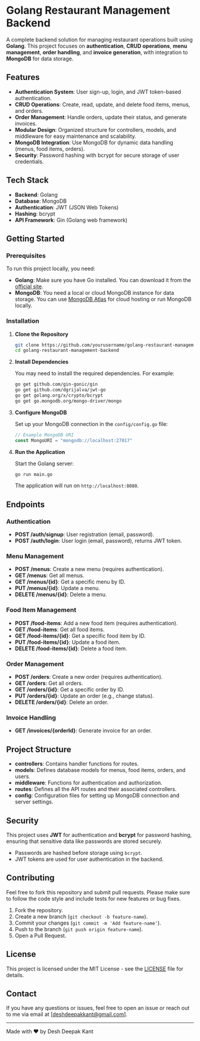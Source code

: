 


# Golang Restaurant Management Backend

A complete backend solution for managing restaurant operations built using **Golang**. This project focuses on **authentication**, **CRUD operations**, **menu management**, **order handling**, and **invoice generation**, with integration to **MongoDB** for data storage.

## Features

- **Authentication System**: User sign-up, login, and JWT token-based authentication.
- **CRUD Operations**: Create, read, update, and delete food items, menus, and orders.
- **Order Management**: Handle orders, update their status, and generate invoices.
- **Modular Design**: Organized structure for controllers, models, and middleware for easy maintenance and scalability.
- **MongoDB Integration**: Use MongoDB for dynamic data handling (menus, food items, orders).
- **Security**: Password hashing with bcrypt for secure storage of user credentials.

## Tech Stack

- **Backend**: Golang
- **Database**: MongoDB
- **Authentication**: JWT (JSON Web Tokens)
- **Hashing**: bcrypt
- **API Framework**: Gin (Golang web framework)

## Getting Started

### Prerequisites

To run this project locally, you need:

- **Golang**: Make sure you have Go installed. You can download it from the [official site](https://golang.org/dl/).
- **MongoDB**: You need a local or cloud MongoDB instance for data storage. You can use [MongoDB Atlas](https://www.mongodb.com/cloud/atlas) for cloud hosting or run MongoDB locally.

### Installation

1. **Clone the Repository**

   ```bash
   git clone https://github.com/yourusername/golang-restaurant-management-backend.git
   cd golang-restaurant-management-backend
   ```

2. **Install Dependencies**

   You may need to install the required dependencies. For example:

   ```bash
   go get github.com/gin-gonic/gin
   go get github.com/dgrijalva/jwt-go
   go get golang.org/x/crypto/bcrypt
   go get go.mongodb.org/mongo-driver/mongo
   ```

3. **Configure MongoDB**

   Set up your MongoDB connection in the `config/config.go` file:

   ```go
   // Example MongoDB URI
   const MongoURI = "mongodb://localhost:27017"
   ```

4. **Run the Application**

   Start the Golang server:

   ```bash
   go run main.go
   ```

   The application will run on `http://localhost:8080`.

## Endpoints

### Authentication

- **POST /auth/signup**: User registration (email, password).
- **POST /auth/login**: User login (email, password), returns JWT token.

### Menu Management

- **POST /menus**: Create a new menu (requires authentication).
- **GET /menus**: Get all menus.
- **GET /menus/{id}**: Get a specific menu by ID.
- **PUT /menus/{id}**: Update a menu.
- **DELETE /menus/{id}**: Delete a menu.

### Food Item Management

- **POST /food-items**: Add a new food item (requires authentication).
- **GET /food-items**: Get all food items.
- **GET /food-items/{id}**: Get a specific food item by ID.
- **PUT /food-items/{id}**: Update a food item.
- **DELETE /food-items/{id}**: Delete a food item.

### Order Management

- **POST /orders**: Create a new order (requires authentication).
- **GET /orders**: Get all orders.
- **GET /orders/{id}**: Get a specific order by ID.
- **PUT /orders/{id}**: Update an order (e.g., change status).
- **DELETE /orders/{id}**: Delete an order.

### Invoice Handling

- **GET /invoices/{orderId}**: Generate invoice for an order.

## Project Structure

- **controllers**: Contains handler functions for routes.
- **models**: Defines database models for menus, food items, orders, and users.
- **middleware**: Functions for authentication and authorization.
- **routes**: Defines all the API routes and their associated controllers.
- **config**: Configuration files for setting up MongoDB connection and server settings.

## Security

This project uses **JWT** for authentication and **bcrypt** for password hashing, ensuring that sensitive data like passwords are stored securely.

- Passwords are hashed before storage using `bcrypt`.
- JWT tokens are used for user authentication in the backend.

## Contributing

Feel free to fork this repository and submit pull requests. Please make sure to follow the code style and include tests for new features or bug fixes.

1. Fork the repository.
2. Create a new branch (`git checkout -b feature-name`).
3. Commit your changes (`git commit -m 'Add feature-name'`).
4. Push to the branch (`git push origin feature-name`).
5. Open a Pull Request.

## License

This project is licensed under the MIT License - see the [LICENSE](LICENSE) file for details.

## Contact

If you have any questions or issues, feel free to open an issue or reach out to me via email at [deshdeepakkant@gmail.com].

---

Made with ❤️ by Desh Deepak Kant
